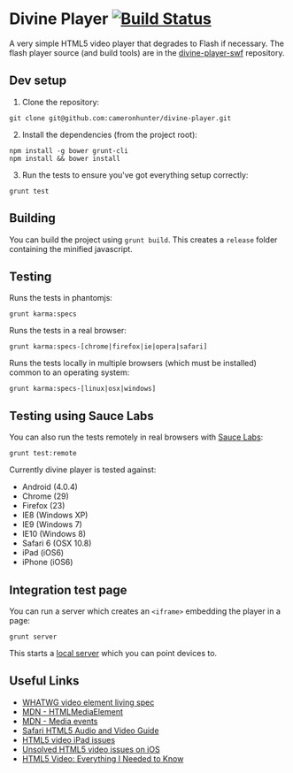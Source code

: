 # Divine Player [![Build Status](https://secure.travis-ci.org/cameronhunter/divine-player.png)](http://travis-ci.org/cameronhunter/divine-player)

A very simple HTML5 video player that degrades to Flash if necessary. The flash player source (and build tools) are in the [divine-player-swf](https://github.com/cameronhunter/divine-player-swf) repository.

## Dev setup

1. Clone the repository:
```
git clone git@github.com:cameronhunter/divine-player.git
```

2. Install the dependencies (from the project root):
```
npm install -g bower grunt-cli
npm install && bower install
```

3. Run the tests to ensure you've got everything setup correctly:
```
grunt test
```

## Building
You can build the project using `grunt build`. This creates a `release` folder containing the minified javascript.

## Testing

Runs the tests in phantomjs:
```shell
grunt karma:specs
```

Runs the tests in a real browser:
```shell
grunt karma:specs-[chrome|firefox|ie|opera|safari]
```

Runs the tests locally in multiple browsers (which must be installed) common to an operating system:
```shell
grunt karma:specs-[linux|osx|windows]
```

## Testing using Sauce Labs
You can also run the tests remotely in real browsers with [Sauce Labs](https://saucelabs.com/u/CameronHunter):
```
grunt test:remote
```

Currently divine player is tested against:

* Android (4.0.4)
* Chrome (29)
* Firefox (23)
* IE8 (Windows XP)
* IE9 (Windows 7)
* IE10 (Windows 8)
* Safari 6 (OSX 10.8)
* iPad (iOS6)
* iPhone (iOS6)

## Integration test page

You can run a server which creates an `<iframe>` embedding the player in a page:
```shell
grunt server
```

This starts a [local server](http://localhost:9001/embed) which you can point devices to.

## Useful Links
* [WHATWG video element living spec](http://www.whatwg.org/specs/web-apps/current-work/multipage/the-video-element.html#the-video-element)
* [MDN - HTMLMediaElement](https://developer.mozilla.org/en-US/docs/Web/API/HTMLMediaElement)
* [MDN - Media events](https://developer.mozilla.org/en-US/docs/Web/Guide/API/DOM/Events/Media_events)
* [Safari HTML5 Audio and Video Guide](https://developer.apple.com/library/safari/documentation/AudioVideo/Conceptual/Using_HTML5_Audio_Video/Device-SpecificConsiderations/Device-SpecificConsiderations.html#//apple_ref/doc/uid/TP40009523-CH5-SW4)
* [HTML5 video iPad issues](http://blog.millermedeiros.com/html5-video-issues-on-the-ipad-and-how-to-solve-them/)
* [Unsolved HTML5 video issues on iOS](http://blog.millermedeiros.com/unsolved-html5-video-issues-on-ios/)
* [HTML5 Video: Everything I Needed to Know](http://jronallo.github.io/blog/html5-video-everything-i-needed-to-know/)
